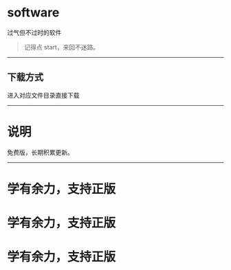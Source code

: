 <!--
 * @Author: JavaPub
 * @Date: 2024-05-25 14:08:00
 * @LastEditors: your name
 * @LastEditTime: 2024-05-25 15:03:15
 * @Description: Here is the JavaPub code base. Search JavaPub on the whole we
 * @FilePath: \software\README.md
-->
# software
过气但不过时的软件



> 记得点 start，来回不迷路。


---

## 下载方式

进入对应文件目录直接下载



---




# 说明

免费版，长期积累更新。

---




# 学有余力，支持正版

# 学有余力，支持正版

# 学有余力，支持正版
